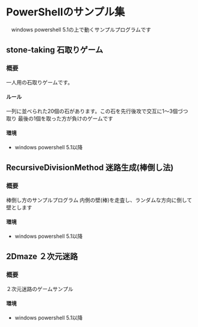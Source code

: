 # PowerShellのサンプル集

　windows powershell 5.1の上で動くサンプルプログラムです

## stone-taking 石取りゲーム
### 概要
一人用の石取りゲームです。
#### ルール
一列に並べられた20個の石があります。この石を先行後攻で交互に1～3個づつ取り
最後の1個を取った方が負けのゲームです
#### 環境
- windows powershell 5.1以降

####

## RecursiveDivisionMethod 迷路生成(棒倒し法)
### 概要
棒倒し方のサンプルプログラム
内側の壁(棒)を走査し、ランダムな方向に倒して壁とします
#### 環境
- windows powershell 5.1以降

####

## 2Dmaze ２次元迷路
### 概要
２次元迷路のゲームサンプル
#### 環境
- windows powershell 5.1以降

####


